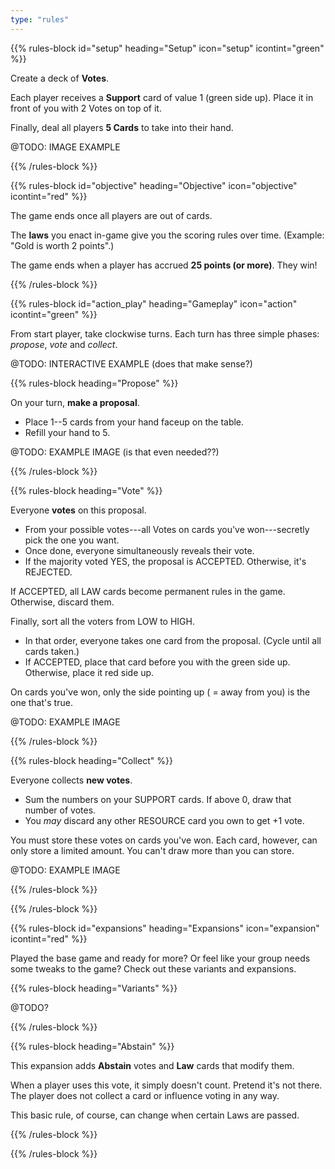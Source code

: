 ```yaml
---
type: "rules"
---
```


{{% rules-block id="setup" heading="Setup" icon="setup" icontint="green" %}}

Create a deck of **Votes**. 

Each player receives a **Support** card of value 1 (green side up). Place it in front of you with 2 Votes on top of it.

Finally, deal all players **5 Cards** to take into their hand.

@TODO: IMAGE EXAMPLE

{{% /rules-block %}}

{{% rules-block id="objective" heading="Objective" icon="objective" icontint="red" %}}

The game ends once all players are out of cards. 

The **laws** you enact in-game give you the scoring rules over time. (Example: "Gold is worth 2 points".)

The game ends when a player has accrued **25 points (or more)**. They win!

{{% /rules-block %}}

{{% rules-block id="action_play" heading="Gameplay" icon="action" icontint="green" %}}

From start player, take clockwise turns. Each turn has three simple phases: _propose_, _vote_ and _collect_.

@TODO: INTERACTIVE EXAMPLE (does that make sense?)

{{% rules-block heading="Propose" %}}

On your turn, **make a proposal**.
* Place 1--5 cards from your hand faceup on the table.
* Refill your hand to 5.

@TODO: EXAMPLE IMAGE (is that even needed??)

{{% /rules-block %}}

{{% rules-block heading="Vote" %}}

Everyone **votes** on this proposal.
* From your possible votes---all Votes on cards you've won---secretly pick the one you want.
* Once done, everyone simultaneously reveals their vote.
* If the majority voted YES, the proposal is ACCEPTED. Otherwise, it's REJECTED.

If ACCEPTED, all LAW cards become permanent rules in the game. Otherwise, discard them.

Finally, sort all the voters from LOW to HIGH. 
* In that order, everyone takes one card from the proposal. (Cycle until all cards taken.)
* If ACCEPTED, place that card before you with the green side up. Otherwise, place it red side up.

On cards you've won, only the side pointing up ( = away from you) is the one that's true.

@TODO: EXAMPLE IMAGE

{{% /rules-block %}}

{{% rules-block heading="Collect" %}}

Everyone collects **new votes**. 
* Sum the numbers on your SUPPORT cards. If above 0, draw that number of votes.
* You _may_ discard any other RESOURCE card you own to get +1 vote.

You must store these votes on cards you've won. Each card, however, can only store a limited amount. You can't draw more than you can store.

@TODO: EXAMPLE IMAGE

{{% /rules-block %}}

{{% /rules-block %}}

{{% rules-block id="expansions" heading="Expansions" icon="expansion" icontint="red" %}}

Played the base game and ready for more? Or feel like your group needs some tweaks to the game? Check out these variants and expansions.

{{% rules-block heading="Variants" %}}

@TODO?

{{% /rules-block %}}

{{% rules-block heading="Abstain" %}}

This expansion adds **Abstain** votes and **Law** cards that modify them.

When a player uses this vote, it simply doesn't count. Pretend it's not there. The player does not collect a card or influence voting in any way.

This basic rule, of course, can change when certain Laws are passed.

{{% /rules-block %}}

{{% /rules-block %}}